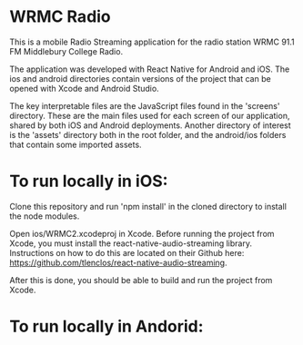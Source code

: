 # WRMC Radio

This is a mobile Radio Streaming application for the radio station WRMC 91.1 FM Middlebury College Radio. 

The application was developed with React Native for Android and iOS. The ios and android directories contain versions of the project that can be opened with Xcode and Android Studio. 

The key interpretable files are the JavaScript files found in the 'screens' directory. These are the main files used for each screen of our application, shared by both iOS and Android deployments. Another directory of interest is the 'assets' directory both in the root folder, and the android/ios folders that contain some imported assets. 

# To run locally in iOS:

Clone this repository and run 'npm install' in the cloned directory to install the node modules. 

Open ios/WRMC2.xcodeproj in Xcode. Before running the project from Xcode, you must install the react-native-audio-streaming library. Instructions on how to do this are located on their Github here: https://github.com/tlenclos/react-native-audio-streaming.

After this is done, you should be able to build and run the project from Xcode. 

# To run locally in Andorid:
